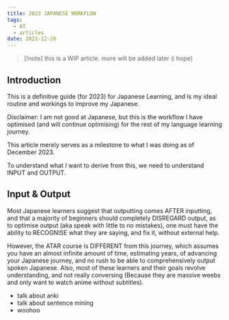 ```yaml
---
title: 2023 JAPANESE WORKFLOW
tags:
  - AT
  - articles
date: 2023-12-20
---
```

>[!note] this is a WIP article. more will be added later (i hope)

## Introduction
This is a definitive guide (for 2023) for Japanese Learning, and is my ideal routine and workings to improve my Japanese.

Disclaimer: I am not good at Japanese, but this is the workflow I have optimised (and will continue optimising) for the rest of my language learning journey.

This article merely serves as a milestone to what I was doing as of December 2023.

To understand what I want to derive from this, we need to understand INPUT and OUTPUT.

## Input & Output
Most Japanese learners suggest that outputting comes AFTER inputting, and that a majority of beginners should completely DISREGARD output, as to optimise output (aka speak with little to no mistakes), one must have the ability to RECOGNISE what they are saying, and fix it, without external help. 

However, the ATAR course is DIFFERENT from this journey, which assumes you have an almost infinite amount of time, estimating years, of advancing your Japanese journey, and no rush to be able to comprehensively output spoken Japanese. Also, most of these learners and their goals revolve understanding, and not really conversing (Because they are massive weebs and only want to watch anime without subtitles).

- talk about anki
- talk about sentence mining
- woohoo